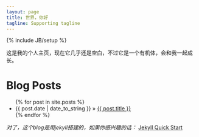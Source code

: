 ```yaml
---
layout: page
title: 世界，你好
tagline: Supporting tagline
---
```

{% include JB/setup %}

这是我的个人主页，现在它几乎还是空白，不过它是一个有机体，会和我一起成长。

<div id="home">
  <h1>Blog Posts</h1>
  <ul class="posts">
    {% for post in site.posts %}
      <li><span>{{ post.date | date_to_string }}</span> &raquo; <a href="{{ post.url }}">{{ post.title }}</a></li>
    {% endfor %}
  </ul>
</div>

 _对了，这个blog是用jekyll搭建的，如果你感兴趣的话：_  [Jekyll Quick Start](http://jekyllbootstrap.com/usage/jekyll-quick-start.html)


